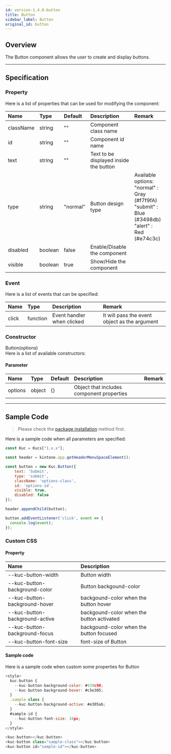 ```yaml
---
id: version-1.4.0-button
title: Button
sidebar_label: Button
original_id: button
---
```


## Overview

The Button component allows the user to create and display buttons.

<div class="sample-container" id="button">
  <div id="sample-container__components"></div>
</div>
<script src="/js/samples/desktop/button.js"></script>

---

## Specification

### Property

Here is a list of properties that can be used for modifying the component:

| Name | Type | Default | Description | Remark |
| :--- | :--- | :--- | :--- | :--- |
| className | string | ""  | Component class name |  |
| id | string | ""  | Component id name |  |
| text | string | ""  | Text to be displayed inside the button | |
| type | string | "normal"  | Button design type | Available options:<br>"normal" : Gray (#f7f9fA)<br>"submit" : Blue (#3498db)<br>"alert" : Red (#e74c3c) |
| disabled | boolean | false | Enable/Disable the component | |
| visible | boolean | true | Show/Hide the component | |

### Event

Here is a list of events that can be specified:

| Name | Type | Description | Remark |
| :--- | :--- | :--- | :--- |
| click | function | Event handler when clicked | It will pass the event object as the argument |

### Constructor

Button(options)<br>
Here is a list of available constructors:

#### Parameter

| Name | Type | Default | Description | Remark |
| :--- | :--- | :--- | :--- | :--- |
| options | object | {} | Object that includes component properties | |

---

## Sample Code

> Please check the [package installation](../../getting-started/quick-start.md#installation) method first.

Here is a sample code when all parameters are specified:

```javascript
const Kuc = Kucs["1.x.x"];

const header = kintone.app.getHeaderMenuSpaceElement();

const button = new Kuc.Button({
    text: 'Submit',
    type: 'submit',
    className: 'options-class',
    id: 'options-id',
    visible: true,
    disabled: false
});

header.appendChild(button);

button.addEventListener('click', event => {
  console.log(event);
});
```

### Custom CSS
#### Property
| Name | Description |
| :--- | :--- |
| --kuc-button-width | Button width |
| --kuc-button-background-color | Button backgound-color |
| --kuc-button-background-hover | backgound-color when the button hover |
| --kuc-button-background-active | backgound-color when the button activated |
| --kuc-button-background-focus | backgound-color when the button focused |
| --kuc-button-font-size | font-size of Button |


#### Sample code
Here is a sample code when custom some properties for Button

```javascript
<style>
  kuc-button {
    --kuc-button-background-color: #439c90;
    --kuc-button-background-hover: #c5e305;
  }
  .sample-class {
    --kuc-button-background-active: #e305ab;
  }
  #sample-id {
    --kuc-button-font-size: 16px;
  }
</style>

<kuc-button></kuc-button>
<kuc-button class="sample-class"></kuc-button>
<kuc-button id="sample-id"></kuc-button>
```

